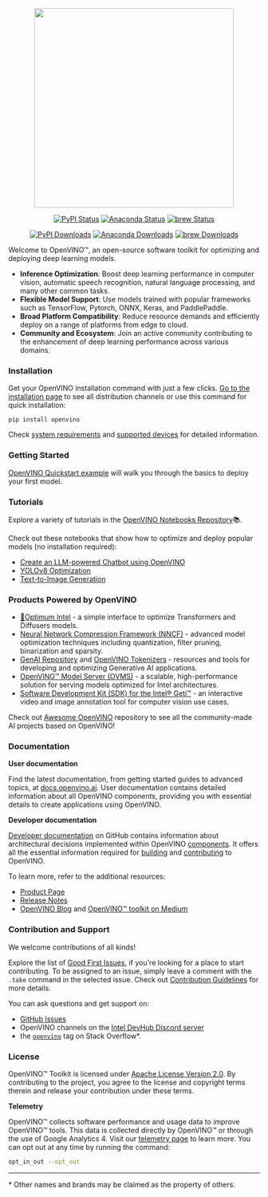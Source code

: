 <div align="center">
<img src="docs/sphinx_setup/_static/images/img/openvino-logo-purple-black.png" width="400px">

[![PyPI Status](https://badge.fury.io/py/openvino.svg)](https://badge.fury.io/py/openvino)
[![Anaconda Status](https://anaconda.org/conda-forge/openvino/badges/version.svg)](https://anaconda.org/conda-forge/openvino)
[![brew Status](https://img.shields.io/homebrew/v/openvino)](https://formulae.brew.sh/formula/openvino)

[![PyPI Downloads](https://static.pepy.tech/badge/openvino)](https://pepy.tech/project/openvino)
[![Anaconda Downloads](https://anaconda.org/conda-forge/libopenvino/badges/downloads.svg)](https://anaconda.org/conda-forge/openvino/files)
[![brew Downloads](https://img.shields.io/homebrew/installs/dy/openvino)](https://formulae.brew.sh/formula/openvino)
 </div>

Welcome to OpenVINO™, an open-source software toolkit for optimizing and deploying deep learning models.

- **Inference Optimization**: Boost deep learning performance in computer vision, automatic speech recognition, natural language processing, and many other common tasks.
- **Flexible Model Support**: Use models trained with popular frameworks such as TensorFlow, Pytorch, ONNX, Keras, and PaddlePaddle.
- **Broad Platform Compatibility**: Reduce resource demands and efficiently deploy on a range of platforms from edge to cloud.
- **Community and Ecosystem**: Join an active community contributing to the enhancement of deep learning performance across various domains.

### Installation

Get your OpenVINO installation command with just a few clicks. [Go to the installation page](https://docs.openvino.ai/2024/get-started/install-openvino.html) to see all distribution channels or use this command for quick installation:

```
pip install openvino
```

Check [system requirements](https://docs.openvino.ai/2024/about-openvino/system-requirements.html) and [supported devices](https://docs.openvino.ai/2024/about-openvino/compatibility-and-support/supported-devices.html) for detailed information.

### Getting Started

[OpenVINO Quickstart example](https://docs.openvino.ai/2024/notebooks/201-vision-monodepth-with-output.html) will walk you through the basics to deploy your first model.


### Tutorials

Explore a variety of tutorials in the [OpenVINO Notebooks Repository](https://github.com/openvinotoolkit/openvino_notebooks)📚.

Check out these notebooks that show how to optimize and deploy popular models (no installation required):
- [Create an LLM-powered Chatbot using OpenVINO](https://github.com/openvinotoolkit/openvino_notebooks/blob/main/notebooks/254-llm-chatbot/254-llm-chatbot.ipynb)
- [YOLOv8 Optimization](https://github.com/openvinotoolkit/openvino_notebooks/tree/main/notebooks/230-yolov8-optimization)
- [Text-to-Image Generation](https://github.com/openvinotoolkit/openvino_notebooks/tree/main/notebooks/235-controlnet-stable-diffusion)

### Products Powered by OpenVINO

-	 [🤗Optimum Intel](https://github.com/huggingface/optimum-intel) -  a simple interface to optimize Transformers and Diffusers models.
-   [Neural Network Compression Framework (NNCF)](https://github.com/openvinotoolkit/nncf) - advanced model optimization techniques including quantization, filter pruning, binarization and sparsity.
-   [GenAI Repository](https://github.com/openvinotoolkit/openvino.genai) and [OpenVINO Tokenizers](https://github.com/openvinotoolkit/openvino_tokenizers) - resources and tools for developing and optimizing Generative AI applications.
-   [OpenVINO™ Model Server (OVMS)](https://github.com/openvinotoolkit/model_server) - a scalable, high-performance solution for serving models optimized for Intel architectures.
-   [Software Development Kit (SDK) for the Intel® Geti™](https://github.com/openvinotoolkit/geti-sdk) - an interactive video and image annotation tool for computer vision use cases.

Check out [Awesome OpenVINO](https://github.com/openvinotoolkit/awesome-openvino) repository to see all the community-made  AI projects based on OpenVINO!

### Documentation

**User documentation**

Find the latest documentation, from getting started guides to advanced topics, at [docs.openvino.ai](https://docs.openvino.ai/). User documentation contains detailed information about all OpenVINO components, providing you with essential details to create applications using OpenVINO.

**Developer documentation**

[Developer documentation](./docs/dev/index.md) on GitHub contains information about architectural decisions implemented within OpenVINO [components](./docs/dev/index.md#openvino-components). It offers all the essential information required for [building](./docs/dev/build.md)  and [contributing](./CONTRIBUTING.md) to OpenVINO.

To learn more, refer to the additional resources:

* [Product Page](https://software.intel.com/content/www/us/en/develop/tools/openvino-toolkit.html)
* [Release Notes](https://docs.openvino.ai/2024/about-openvino/release-notes-openvino.html)
* [OpenVINO Blog](https://blog.openvino.ai/) and [OpenVINO™ toolkit on Medium](https://medium.com/@openvino)

### Contribution and Support

We welcome contributions of all kinds!

Explore the list of [Good First Issues](https://github.com/openvinotoolkit/openvino/issues/17502), if you're looking for a place to start contributing.
To be assigned to an issue, simply leave a comment with the `.take` command in the selected issue.
Check out [Contribution Guidelines](./CONTRIBUTING.md) for more details.

You can ask questions and get support on:

* [GitHub Issues](https://github.com/openvinotoolkit/openvino/issues)
* OpenVINO channels on the [Intel DevHub Discord server](https://discord.gg/7pVRxUwdWG)
* the [`openvino`](https://stackoverflow.com/questions/tagged/openvino) tag on Stack Overflow\*.

### License

OpenVINO™ Toolkit is licensed under [Apache License Version 2.0](LICENSE).
By contributing to the project, you agree to the license and copyright terms therein and release your contribution under these terms.

**Telemetry**

OpenVINO™ collects software performance and usage data to improve OpenVINO™ tools. This data is collected directly by OpenVINO™ or through the use of Google Analytics 4. Visit our [telemetry page](https://docs.openvino.ai/nightly/openvino_docs_telemetry_information.html) to learn more.
You can opt out at any time by running the command:

``` bash
opt_in_out --opt_out
```

---
\* Other names and brands may be claimed as the property of others.

[OpenVINO™ Runtime]:https://docs.openvino.ai/2023.1/openvino_docs_OV_UG_OV_Runtime_User_Guide.html
[OpenVINO Model Converter (OVC)]:https://docs.openvino.ai/2023.1/openvino_docs_model_processing_introduction.html#convert-a-model-in-cli-ovc
[Samples]:https://github.com/openvinotoolkit/openvino/tree/master/samples

